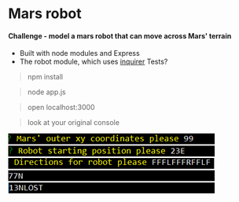 Mars robot
=================

#### Challenge - model a mars robot that can move across Mars' terrain

* Built with node modules and Express
* The robot module, which uses [inquirer](https://www.npmjs.com/package/inquirer)
Tests?

> npm install

> node app.js

> open localhost:3000

> look at your original console

![img1]
![img2]
![img3]
![img4]
![img5]

[img1]: https://github.com/ckpantelides/mars-robot/blob/assets/images/mars1.png
[img2]: https://github.com/ckpantelides/mars-robot/blob/assets/images/mars2.png
[img3]: https://github.com/ckpantelides/mars-robot/blob/assets/images/mars3.png
[img4]: https://github.com/ckpantelides/mars-robot/blob/assets/images/mars4.png
[img5]: https://github.com/ckpantelides/mars-robot/blob/assets/images/mars5.png
